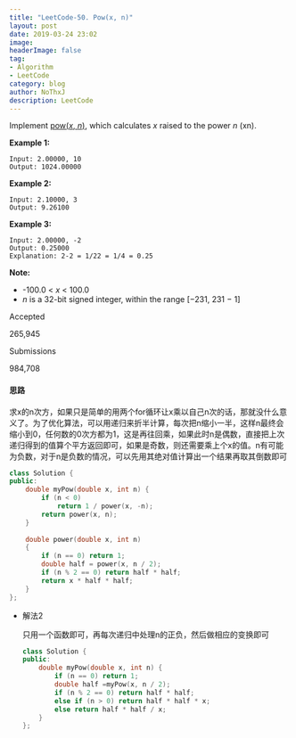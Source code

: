 ```yaml
---
title: "LeetCode-50. Pow(x, n)"
layout: post
date: 2019-03-24 23:02
image: 
headerImage: false
tag:
- Algorithm
- LeetCode
category: blog
author: NoThxJ
description: LeetCode
---
```


Implement [pow(*x*, *n*)](http://www.cplusplus.com/reference/valarray/pow/), which calculates *x* raised to the power *n* (xn).

**Example 1:**

```
Input: 2.00000, 10
Output: 1024.00000
```

**Example 2:**

```
Input: 2.10000, 3
Output: 9.26100
```

**Example 3:**

```
Input: 2.00000, -2
Output: 0.25000
Explanation: 2-2 = 1/22 = 1/4 = 0.25
```

**Note:**

- -100.0 < *x* < 100.0
- *n* is a 32-bit signed integer, within the range [−231, 231 − 1]

Accepted

265,945

Submissions

984,708

#### 思路

求x的n次方，如果只是简单的用两个for循环让x乘以自己n次的话，那就没什么意义了。为了优化算法，可以用递归来折半计算，每次把n缩小一半，这样n最终会缩小到0，任何数的0次方都为1，这是再往回乘，如果此时n是偶数，直接把上次递归得到的值算个平方返回即可，如果是奇数，则还需要乘上个x的值。n有可能为负数，对于n是负数的情况，可以先用其绝对值计算出一个结果再取其倒数即可

```c++
class Solution {
public:
    double myPow(double x, int n) {
        if (n < 0)
            return 1 / power(x, -n);
        return power(x, n);
    }
    
    double power(double x, int n)
    {
        if (n == 0) return 1;
        double half = power(x, n / 2);
        if (n % 2 == 0) return half * half;
        return x * half * half;
    }
};
```



- 解法2

  只用一个函数即可，再每次递归中处理n的正负，然后做相应的变换即可

  ```c++
  class Solution {
  public:
      double myPow(double x, int n) {
          if (n == 0) return 1;
          double half =myPow(x, n / 2);
          if (n % 2 == 0) return half * half;
          else if (n > 0) return half * half * x;
          else return half * half / x;
      }
  };
  ```

